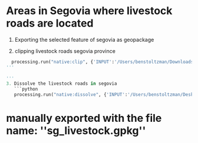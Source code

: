 # Areas in Segovia where livestock roads are located #
1. Exporting the selected feature of segovia as geopackage
   
2. clipping livestock roads segovia province
```python
  processing.run("native:clip", {'INPUT':'/Users/benstoltzman/Downloads/znie_cyl_vvpp_ejes/znie_cyl_vvpp_ejes.shp','OVERLAY':'/Users/benstoltzman/Desktop/QGIS/Assignment 2/sg_province.gpkg|layername=prov_cyl_recintos','OUTPUT':'TEMPORARY_OUTPUT'})
'''
  
'''
3. Dissolve the livestock roads in segovia
   ```python
   processing.run("native:dissolve", {'INPUT':'/Users/benstoltzman/Desktop/QGIS/Assignment 2/sg_livestock.gpkg|layername=segovia_livestock','FIELD':[],'SEPARATE_DISJOINT':False,'OUTPUT':'ogr:dbname=\'/Users/benstoltzman/Desktop/QGIS/Assignment 2/sg_livestock.gpkg\' table="segovia_livestock_ds" (geom)'})
```
  
  # manually exported with the file name: ''sg_livestock.gpkg''
